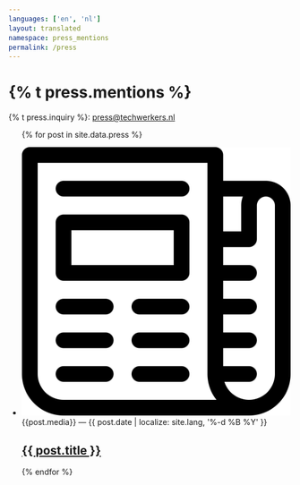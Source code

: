 ```yaml
---
languages: ['en', 'nl']
layout: translated
namespace: press_mentions
permalink: /press
---
```


# {% t press.mentions %}

{% t press.inquiry %}: press@techwerkers.nl

<ul
  class="list -no-list-style l-stack -vertical"
  style="--stack-spacing: 1.5rem"
  role="list">

{% for post in site.data.press  %}

<li>
<article class="event-card">
<img
          class="event-card__icon"
          src="/assets/icons/news.svg"
          alt="Newspaper">
<div
          class="event-card__info-column l-stack -vertical"
          style="--stack-spacing: 0.25rem">
<div class="aside event-card__date" >
{{post.media}} —
<time datetime="{{ post.date | date: '%Y-%m-%d' }}">{{ post.date | localize: site.lang, '%-d %B %Y' }}</time>
</div>
<h2 class="event-card__title ">
<a hreflang="{{post.lang}}-DE" href="{{ post.url }}" class="event-card__link">{{ post.title }}</a>
</h2>
</div>
</article>
</li>
{% endfor %}

</ul>
